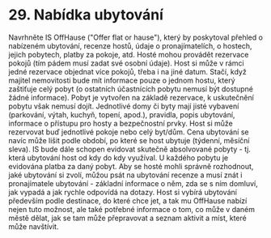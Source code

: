 # 29. Nabídka ubytování
Navrhněte IS OffHause ("Offer flat or hause"), který by poskytoval přehled o nabízeném ubytování, recenze hostů, údaje o pronajímatelích, o hostech, jejich pobytech, platby za pokoje, atd. Hosté mohou provádět rezervace pokojů (tím pádem musí zadat své osobní údaje). Host si může v rámci jedné rezervace objednat více pokojů, třeba i na jiné datum. Stačí, když majitel nemovitosti bude mít informace pouze o jednom hostu, který zaštiťuje celý pobyt (o ostatních účastnících pobytu nemusí být dostupné žádné informace). Pobyt je vytvořen na základě rezervace, k uskutečnění pobytu však nemusí dojít. Jednotlivé domy či byty mají jisté vybavení (parkování, výtah, kuchyň, topení, apod.), pravidla, popis ubytování, informace o přístupu pro hosty a bezpečnostní prvky. Host si může rezervovat buď jednotlivé pokoje nebo celý byt/dům. Cena ubytování se navíc může lišit podle období, po které se host ubytuje (týdenní, měsíční sleva). IS bude dále schopen evidovat skutečně absolvované pobyty - tj. která ubytování host od kdy do kdy využíval. U každého pobytu je evidována platba za daný pobyt. Aby se hosté mohli správně rozhodnout, jaké ubytování si zvolí, můžou psát na ubytování recenze a musí znát i pronajímatele ubytování - základní informace o něm, zda se s ním domluví, jak vypadá a jak rychle odpovídá na dotazy. Host si vybírá ubytování především podle destinace, do které chce jet, a tak mu OffHause nabízí nejen tuto možnost, ale také potřebné informace o tom, co může v daném městě dělat, jak se tam může přepravovat a seznam aktivit a míst, které může navštívit.

